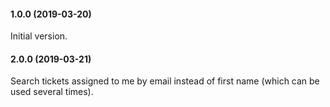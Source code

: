#### 1.0.0 (2019-03-20)
Initial version.

#### 2.0.0 (2019-03-21)
Search tickets assigned to me by email instead of
first name (which can be used several times).